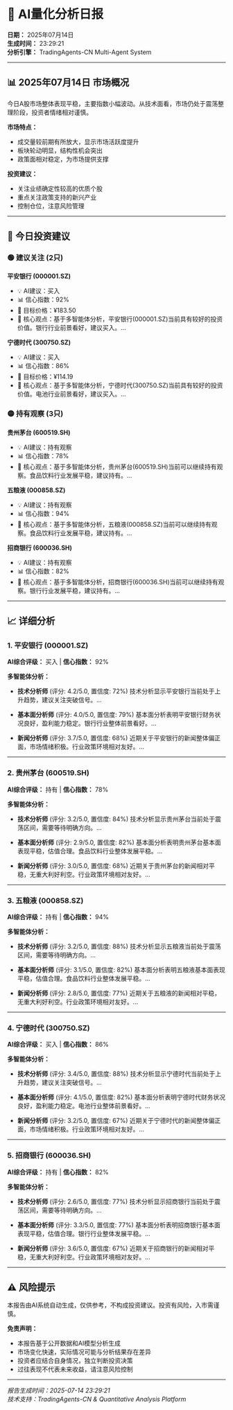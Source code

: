 # 🤖 AI量化分析日报

**日期：** 2025年07月14日  
**生成时间：** 23:29:21  
**分析引擎：** TradingAgents-CN Multi-Agent System

---


## 📊 2025年07月14日 市场概况

今日A股市场整体表现平稳，主要指数小幅波动。从技术面看，市场仍处于震荡整理阶段，投资者情绪相对谨慎。

**市场特点：**
- 成交量较前期有所放大，显示市场活跃度提升
- 板块轮动明显，结构性机会突出
- 政策面相对稳定，为市场提供支撑

**投资建议：**
- 关注业绩确定性较高的优质个股
- 重点关注政策支持的新兴产业
- 控制仓位，注意风险管理

---

## 🎯 今日投资建议

### 🟢 建议关注 (2只)

**平安银行 (000001.SZ)**
- 💡 AI建议：买入
- 📊 信心指数：92%
- 🎯 目标价格：¥183.50
- 📝 核心观点：基于多智能体分析，平安银行(000001.SZ)当前具有较好的投资价值。银行行业前景看好，建议买入。...

**宁德时代 (300750.SZ)**
- 💡 AI建议：买入
- 📊 信心指数：86%
- 🎯 目标价格：¥114.19
- 📝 核心观点：基于多智能体分析，宁德时代(300750.SZ)当前具有较好的投资价值。电池行业前景看好，建议买入。...

### 🟡 持有观察 (3只)

**贵州茅台 (600519.SH)**
- 💡 AI建议：持有观察
- 📊 信心指数：78%
- 📝 核心观点：基于多智能体分析，贵州茅台(600519.SH)当前可以继续持有观察。食品饮料行业发展平稳，建议持有。...

**五粮液 (000858.SZ)**
- 💡 AI建议：持有观察
- 📊 信心指数：94%
- 📝 核心观点：基于多智能体分析，五粮液(000858.SZ)当前可以继续持有观察。食品饮料行业发展平稳，建议持有。...

**招商银行 (600036.SH)**
- 💡 AI建议：持有观察
- 📊 信心指数：82%
- 📝 核心观点：基于多智能体分析，招商银行(600036.SH)当前可以继续持有观察。银行行业发展平稳，建议持有。...

---

## 📈 详细分析

### 1. 平安银行 (000001.SZ)

**AI综合评级：** 买入 | **信心指数：** 92%

**多智能体分析：**

- **技术分析师** (评分: 4.2/5.0, 置信度: 72%)
  技术分析显示平安银行当前处于上升趋势，建议关注突破信号。...

- **基本面分析师** (评分: 4.0/5.0, 置信度: 79%)
  基本面分析表明平安银行财务状况良好，盈利能力稳定。银行行业整体前景看好。...

- **新闻分析师** (评分: 3.7/5.0, 置信度: 68%)
  近期关于平安银行的新闻整体偏正面，市场情绪积极。行业政策环境相对友好。...

---

### 2. 贵州茅台 (600519.SH)

**AI综合评级：** 持有 | **信心指数：** 78%

**多智能体分析：**

- **技术分析师** (评分: 3.2/5.0, 置信度: 84%)
  技术分析显示贵州茅台当前处于震荡区间，需要等待明确方向。...

- **基本面分析师** (评分: 2.9/5.0, 置信度: 82%)
  基本面分析表明贵州茅台基本面表现平稳，估值合理。食品饮料行业整体发展平稳。...

- **新闻分析师** (评分: 3.0/5.0, 置信度: 68%)
  近期关于贵州茅台的新闻相对平稳，无重大利好利空。行业政策环境相对友好。...

---

### 3. 五粮液 (000858.SZ)

**AI综合评级：** 持有 | **信心指数：** 94%

**多智能体分析：**

- **技术分析师** (评分: 3.2/5.0, 置信度: 88%)
  技术分析显示五粮液当前处于震荡区间，需要等待明确方向。...

- **基本面分析师** (评分: 3.1/5.0, 置信度: 82%)
  基本面分析表明五粮液基本面表现平稳，估值合理。食品饮料行业整体发展平稳。...

- **新闻分析师** (评分: 2.8/5.0, 置信度: 77%)
  近期关于五粮液的新闻相对平稳，无重大利好利空。行业政策环境相对友好。...

---

### 4. 宁德时代 (300750.SZ)

**AI综合评级：** 买入 | **信心指数：** 86%

**多智能体分析：**

- **技术分析师** (评分: 3.4/5.0, 置信度: 88%)
  技术分析显示宁德时代当前处于上升趋势，建议关注突破信号。...

- **基本面分析师** (评分: 4.1/5.0, 置信度: 82%)
  基本面分析表明宁德时代财务状况良好，盈利能力稳定。电池行业整体前景看好。...

- **新闻分析师** (评分: 3.2/5.0, 置信度: 67%)
  近期关于宁德时代的新闻整体偏正面，市场情绪积极。行业政策环境相对友好。...

---

### 5. 招商银行 (600036.SH)

**AI综合评级：** 持有 | **信心指数：** 82%

**多智能体分析：**

- **技术分析师** (评分: 2.6/5.0, 置信度: 77%)
  技术分析显示招商银行当前处于震荡区间，需要等待明确方向。...

- **基本面分析师** (评分: 3.3/5.0, 置信度: 77%)
  基本面分析表明招商银行基本面表现平稳，估值合理。银行行业整体发展平稳。...

- **新闻分析师** (评分: 3.6/5.0, 置信度: 67%)
  近期关于招商银行的新闻相对平稳，无重大利好利空。行业政策环境相对友好。...

---


## ⚠️ 风险提示

本报告由AI系统自动生成，仅供参考，不构成投资建议。投资有风险，入市需谨慎。

**免责声明：**
- 本报告基于公开数据和AI模型分析生成
- 市场变化快速，实际情况可能与分析结果存在差异
- 投资者应结合自身情况，独立判断投资决策
- 过往表现不代表未来收益，请注意风险控制

---

*报告生成时间：2025-07-14 23:29:21*  
*技术支持：TradingAgents-CN & Quantitative Analysis Platform*
